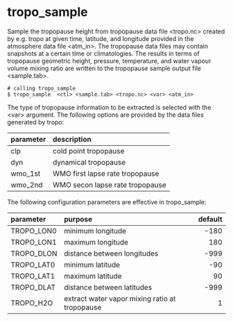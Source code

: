 # tropo_sample

Sample the tropopause height from tropopause data file <tropo.nc> created by e.g. tropo at given time, latitude, and longitude provided in the atmosphere data file <atm_in>. The tropopause data files may contain snapshots at a certain time or climatologies. The results in terms of tropopause geometric height, pressure, temperature, and water vapour volume mixing ratio are written to the tropopause sample output file <sample.tab>.

```
# calling tropo_sample
$ tropo_sample  <ctl> <sample.tab> <tropo.nc> <var> <atm_in>
```

The type of tropopause information to be extracted is selected with the \<var\> argument. The following options are provided by the data files generated by tropo:

| parameter | description |
| :--------- | :----------- |
| clp | cold point tropopause |
| dyn | dynamical tropopause |
| wmo_1st | WMO first lapse rate tropopause |
| wmo_2nd | WMO secon lapse rate tropopause |

The following configuration parameters are effective in tropo_sample:

| parameter |  purpose | default |
| :--------- | :-------- | --------: |
| TROPO_LON0 | minimum longitude | -180 |
| TROPO_LON1 | maximum longitude | 180 |
| TROPO_DLON | distance between longitudes  | -999 |
| TROPO_LAT0 | minimum latitude | -90 |
| TROPO_LAT1 | maximum latitude | 90 |
| TROPO_DLAT | distance between latitudes | -999 |
| TROPO_H2O | extract water vapor mixing ratio at tropopause | 1 |
